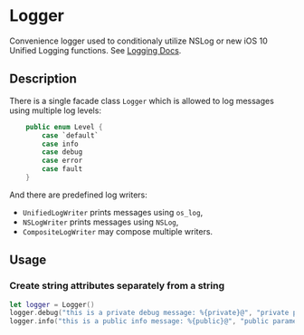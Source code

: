# Logger

Convenience logger used to conditionaly utilize NSLog or new iOS 10 Unified Logging functions. See [Logging Docs](https://developer.apple.com/documentation/os/logging).

## Description

There is a single facade class `Logger` which is allowed to log messages using multiple log levels:

```swift
    public enum Level {
        case `default`
        case info
        case debug
        case error
        case fault
    }
```

And there are predefined log writers:

- `UnifiedLogWriter` prints messages using `os_log`,
- `NSLogWriter` prints messages using `NSLog`,
- `CompositeLogWriter` may compose multiple writers.

## Usage

### Create string attributes separately from a string

```swift
let logger = Logger()
logger.debug("this is a private debug message: %{private}@", "private parameter")
logger.info("this is a public info message: %{public}@", "public parameter")
```
